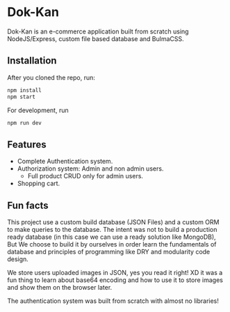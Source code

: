 # Dok-Kan
Dok-Kan is an e-commerce application built from scratch using NodeJS/Express, custom file based database and BulmaCSS.
## Installation
After you cloned the repo, run:
```bash
npm install
npm start
```
For development, run
```bash
npm run dev
```
## Features
* Complete Authentication system.
* Authorization system: Admin and non admin users.
  * Full product CRUD only for admin users.
* Shopping cart.
## Fun facts
This project use a custom build database (JSON Files) and a custom ORM to make queries to the database. The intent was not to build a production ready database (in this case we can use a ready solution like MongoDB), But We choose to build it by ourselves in order learn the fundamentals of database and principles of programming like DRY and modularity code design.

We store users uploaded images in JSON, yes you read it right! XD it was a fun thing to learn about base64 encoding and how to use it to store images and show them on the browser later.

The authentication system was built from scratch with almost no libraries!
